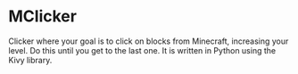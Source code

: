 # MClicker
Clicker where your goal is to click on blocks from Minecraft, increasing your level. Do this until you get to the last one.
It is written in Python using the Kivy library.
